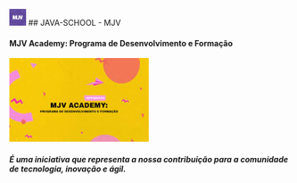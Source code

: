 
<img src="assets/mj.jpeg"  width="30" height="30"> ## JAVA-SCHOOL - MJV




#### MJV Academy: Programa de Desenvolvimento e Formação
<img src="assets/mjv.jpeg" width="250" height="150">

##### É uma iniciativa que representa a nossa contribuição para a comunidade de tecnologia, inovação e ágil.


